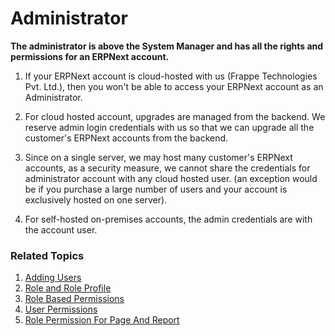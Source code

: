 <!-- add-breadcrumbs -->
# Administrator

**The administrator is above the System Manager and has all the rights and permissions for an ERPNext account.**

1. If your ERPNext account is cloud-hosted with us (Frappe Technologies Pvt. Ltd.), then you won't be able to access your ERPNext account as an Administrator. 

1.  For cloud hosted account, upgrades are managed from the backend. We reserve admin login credentials with us so that we can upgrade all the customer's ERPNext accounts from the backend. 

1.  Since on a single server, we may host many customer's ERPNext accounts, as a security measure, we cannot share the credentials for administrator account with any cloud hosted user. (an exception would be if you purchase a large number of users and your account is exclusively hosted on one server).

1. For self-hosted on-premises accounts, the admin credentials are with the account user.

### Related Topics
1. [Adding Users](/docs/user/manual/en/setting-up/users-and-permissions/adding-users)
1. [Role and Role Profile](/docs/user/manual/en/setting-up/users-and-permissions/role-and-role-profile)
1. [Role Based Permissions](/docs/user/manual/en/setting-up/users-and-permissions/role-based-permissions)
1. [User Permissions](/docs/user/manual/en/setting-up/users-and-permissions/user-permissions)
1. [Role Permission For Page And Report](/docs/user/manual/en/setting-up/users-and-permissions/role-permission-for-page-and-report)
